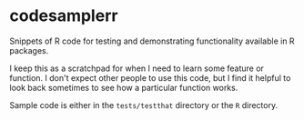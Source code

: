 # codesamplerr
Snippets of R code for testing and demonstrating functionality available in R packages.

I keep this as a scratchpad for when I need to learn some feature or function. I don't expect other people to use this code, but I find it helpful to look back sometimes to see how a particular function works.

Sample code is either in the `tests/testthat` directory or the `R` directory.
